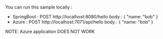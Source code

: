 You can run this sample locally :
 * SpringBoot : POST http://localhost:8080/hello       body : { "name: "bob" }
 * Azure      : POST http://localhost:7071/api/hello   body : { "name: "bob" }

NOTE:  Azure application DOES NOT WORK
 